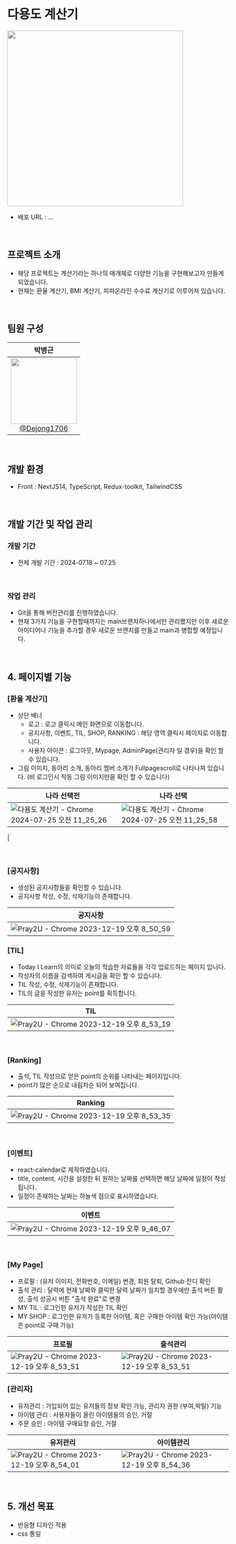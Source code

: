# 다용도 계산기

<img src="https://github.com/user-attachments/assets/96a562b2-2e4e-4c9b-94fc-c3b7c21fc9a0" width="400" height="400"/>


- 배포 URL : ...

<br>

## 프로젝트 소개

- 해당 프로젝트는 계산기라는 하나의 매개체로 다양한 기능을 구현해보고자 만들게 되었습니다.
- 현재는 환율 계산기, BMI 계산기, 피파온라인 수수료 계산기로 이루어져 있습니다.

<br>

## 팀원 구성

<div align="center">

| **박병근** |
| :------: |
| [<img src="https://github.com/Dejong1706/MyBlog/assets/75114974/dc9fa281-1359-4c2c-866b-f426b258ee0a" height=150 width=150> <br/> @Dejong1706](https://github.com/Dejong1706) |

</div>

<br>

## 개발 환경

- Front : NextJS14, TypeScript, Redux-toolkit, TailwindCSS
 
<br>

## 개발 기간 및 작업 관리

### 개발 기간

- 전체 개발 기간 : 2024-07.18 ~ 07.25

<br>

### 작업 관리

- Git을 통해 버전관리를 진행하였습니다.
- 현재 3가지 기능을 구현할때까지는 main브랜치하나에서만 관리했지만 이후 새로운 아이디어나 기능을 추가할 경우 새로운 브랜치를 만들고 main과 병합할 예정입니다.

<br>

## 4. 페이지별 기능

### [환율 계산기]
- 상단 배너
    - 로고 : 로고 클릭시 메인 화면으로 이동합니다.
    - 공지사항, 이벤트, TIL, SHOP, RANKING : 해당 영역 클릭시 페이지로 이동합니다.
    - 사용자 아이콘 : 로그아웃, Mypage, AdminPage(관리자 일 경우)을 확인 할 수 있습니다.
- 그림 이미지, 동아리 소개, 동아리 멤버 소개가 Fullpagescroll로 나타나져 있습니다. (비 로그인시 작동 그림 이미지만을 확인 할 수 있습니다)

| 나라 선택전 | 나라 선택 |
|----------|----------|
|![다용도 계산기 - Chrome 2024-07-25 오전 11_25_26](https://github.com/user-attachments/assets/c4b9e30a-9373-4bb3-97a4-787c2a6a5927)|![다용도 계산기 - Chrome 2024-07-25 오전 11_25_58](https://github.com/user-attachments/assets/be28fee7-251b-4172-b098-c540813d5b5c)
|


<br>

### [공지사항]
- 생성된 공지사항들을 확인할 수 있습니다.
- 공지사항 작성, 수정, 삭제기능이 존재합니다.

| 공지사항 |
|----------|
|![Pray2U - Chrome 2023-12-19 오후 8_50_59](https://github.com/Dejong1706/MyBlog/assets/75114974/bc3ab7a0-3817-4188-9204-2d6303594ab1)|

### [TIL]
- Today I Learn의 의미로 오늘의 학습한 자료들을 각각 업로드하는 페이지 입니다.
- 작성자의 이름을 검색하여 게시글을 확인 할 수 있습니다.
- TIL 작성, 수정, 삭제기능이 존재합니다.
- TIL의 글을 작성한 유저는 point를 획득합니다.

| TIL |
|----------|
|![Pray2U - Chrome 2023-12-19 오후 8_53_19](https://github.com/Dejong1706/MyBlog/assets/75114974/6d915f8f-5bca-457e-8aa9-78001878d3d0)|

<br>

### [Ranking]
- 출석, TIL 작성으로 얻은 point의 순위를 나타내는 페이지입니다.
- point가 많은 순으로 내림차순 되어 보여집니다.

| Ranking |
|----------|
|![Pray2U - Chrome 2023-12-19 오후 8_53_35](https://github.com/Dejong1706/MyBlog/assets/75114974/03fd2692-313d-4d5c-a5af-7aaf7ba8e88b)|

<br>

### [이벤트]
- react-calendar로 제작하였습니다.
- title, content, 시간을 설정한 뒤 원하는 날짜를 선택하면 해당 날짜에 일정이 작성됩니다.
- 일정이 존재하는 날짜는 하늘색 점으로 표시하였습니다.

| 이벤트 |
|----------|
|![Pray2U - Chrome 2023-12-19 오후 9_46_07](https://github.com/Dejong1706/MyBlog/assets/75114974/fa553216-587d-4698-a11b-186db478c07a)|

<br>

### [My Page]
- 프로필 : (유저 이미지, 전화번호, 이메일) 변경, 회원 탈퇴, Github 잔디 확인
- 출석 관리 : 달력에 현재 날짜와 클릭한 달력 날짜가 일치할 경우에만 출석 버튼 활성, 출석 성공시 버튼 "출석 완료"로 변경 
- MY TIL : 로그인한 유저가 작성한 TIL 확인
- MY SHOP : 로그인한 유저가 등록한 아이템, 혹은 구매한 아이템 확인 가능(아이템은 point로 구매 가능)
  
| 프로필 | 출석관리 |
|----------|----------|
|![Pray2U - Chrome 2023-12-19 오후 8_53_51](https://github.com/Dejong1706/MyBlog/assets/75114974/2f2bea9c-26ea-443c-b312-db88d0d5a4d0)|![Pray2U - Chrome 2023-12-19 오후 8_53_51](https://github.com/Dejong1706/MyBlog/assets/75114974/5d815375-8813-47d0-970e-413dd90f58c4)|

### [관리자]
- 유저관리 : 가입되어 있는 유저들의 정보 확인 가능, 관리자 권한 (부여,박탈) 기능
- 아이템 관리 : 사용자들이 올린 아이템들의 승인, 거절
- 주문 승인 : 아이템 구매요청 승인, 거절

| 유저관리 | 아이템관리 |
|----------|----------|
|![Pray2U - Chrome 2023-12-19 오후 8_54_01](https://github.com/Dejong1706/MyBlog/assets/75114974/a38d0979-7515-4d53-acb2-1b7b5ae581ef)|![Pray2U - Chrome 2023-12-19 오후 8_54_36](https://github.com/Dejong1706/MyBlog/assets/75114974/1e06c8a6-dece-4410-bd15-cb32ce6708f0)|

<br>

## 5. 개선 목표

- 반응형 디자인 적용
- css 통일
    


